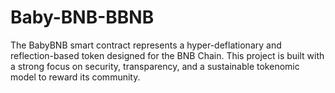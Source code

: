 # Baby-BNB-BBNB
The BabyBNB smart contract represents a hyper-deflationary and reflection-based token designed for the BNB Chain. This project is built with a strong focus on security, transparency, and a sustainable tokenomic model to reward its community.
